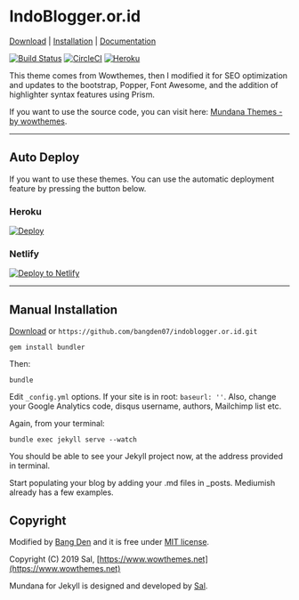 # IndoBlogger.or.id

[Download](https://github.com/bangden07/indoblogger.or.id/archive/master.zip) | [Installation](https://github.com/bangden07/indoblogger.or.id#manual-installation) | [Documentation](https://bootstrapstarter.com/bootstrap-templates/mundana-theme-jekyll/)

[![Build Status](https://travis-ci.com/bangden07/indoblogger.or.id.svg?branch=master)](https://travis-ci.com/bangden07/indoblogger.or.id) [![CircleCI](https://circleci.com/gh/bangden07/indoblogger.or.id.svg?style=svg)](https://circleci.com/gh/bangden07/indoblogger.or.id) [![Heroku](https://heroku-badge.herokuapp.com/?app=indoblogger)]()

This theme comes from Wowthemes, then I modified it for SEO optimization and updates to the bootstrap, Popper, Font Awesome, and the addition of highlighter syntax features using Prism.

If you want to use the source code, you can visit here: [Mundana Themes - by wowthemes](https://bootstrapstarter.com/bootstrap-templates/mundana-theme-jekyll/).

---

## Auto Deploy

If you want to use these themes. You can use the automatic deployment feature by pressing the button below.

### Heroku

[![Deploy](https://www.herokucdn.com/deploy/button.svg)](https://heroku.com/deploy?template=https://github.com/bangden07/indoblogger.or.id/tree/master)

### Netlify

[![Deploy to Netlify](https://www.netlify.com/img/deploy/button.svg)](https://app.netlify.com/start/deploy?repository=https://github.com/bangden07/indoblogger.or.id)

---

## Manual Installation

[Download](https://github.com/bangden07/indoblogger.or.id/archive/master.zip) or `https://github.com/bangden07/indoblogger.or.id.git`

```
gem install bundler
```

Then:

```
bundle
```

Edit `_config.yml` options. If your site is in root: `baseurl: ''`. Also, change your Google Analytics code, disqus username, authors, Mailchimp list etc.

Again, from your terminal:

```
bundle exec jekyll serve --watch
```

You should be able to see your Jekyll project now, at the address provided in terminal.

Start populating your blog by adding your .md files in _posts. Mediumish already has a few examples.

## Copyright

Modified by [Bang Den](https://github.com/bangden07/indoblogger.or.id) and it is free under [MIT license](https://github.com/bangden07/indoblogger.or.id/blob/master/LICENSE.md).

Copyright (C) 2019 Sal, [https://www.wowthemes.net](https://www.wowthemes.net)

Mundana for Jekyll is designed and developed by [Sal](https://www.wowthemes.net/).